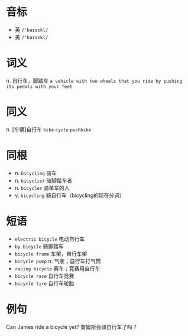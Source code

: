 # 音标

- 英 `/'baɪsɪkl/`
- 美 `/'baɪsɪkl/`

# 词义

n. 自行车，脚踏车
`a vehicle with two wheels that you ride by pushing its pedals with your feet`

# 同义

n. [车辆]自行车
`bike` `cycle` `pushbike`

# 同根

- n. `bicycling` 骑车
- n. `bicyclist` 骑脚踏车者
- n. `bicycler` 骑单车的人
- v. `bicycling` 骑自行车（bicycling的现在分词）

# 短语

- `electric bicycle` 电动自行车
- `by bicycle` 骑脚踏车
- `bicycle frame` 车架，自行车架
- `bicycle pump` n. 气汞；自行车打气筒
- `racing bicycle` 赛车；竞赛用自行车
- `bicycle race` 自行车竞赛
- `bicycle tire` 自行车轮胎

# 例句

Can James ride a bicycle yet?
詹姆斯会骑自行车了吗？


